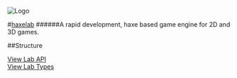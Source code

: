
![Logo](http://underscorediscovery.com/sven/images/logo.png)

#[haxelab]()
######A rapid development, haxe based game engine for 2D and 3D games.

##Structure

[View Lab API](lab/api.html)   
[View Lab Types](lab/types.html)   
   
&nbsp;
&nbsp;

